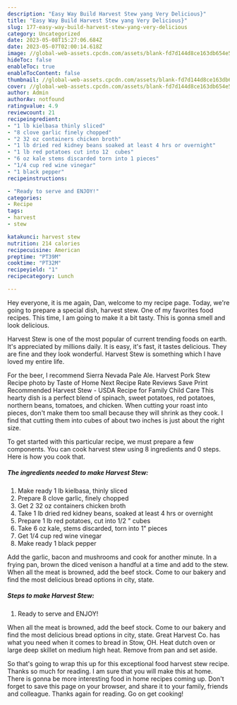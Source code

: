 ```yaml
---
description: "Easy Way Build Harvest Stew yang Very Delicious}"
title: "Easy Way Build Harvest Stew yang Very Delicious}"
slug: 177-easy-way-build-harvest-stew-yang-very-delicious
category: Uncategorized
date: 2023-05-08T15:27:06.684Z
date: 2023-05-07T02:00:14.618Z
image: //global-web-assets.cpcdn.com/assets/blank-fd7d144d8ce163db654e5a02c40b08a2775adb7897d16e4062681dc7e1b2800f.png
hideToc: false
enableToc: true
enableTocContent: false
thumbnail: //global-web-assets.cpcdn.com/assets/blank-fd7d144d8ce163db654e5a02c40b08a2775adb7897d16e4062681dc7e1b2800f.png
cover: //global-web-assets.cpcdn.com/assets/blank-fd7d144d8ce163db654e5a02c40b08a2775adb7897d16e4062681dc7e1b2800f.png
author: Admin
authorAv: notfound
ratingvalue: 4.9
reviewcount: 21
recipeingredient:
- "1 lb kielbasa thinly sliced"
- "8 clove garlic finely chopped"
- "2 32 oz containers chicken broth"
- "1 lb dried red kidney beans soaked at least 4 hrs or overnight"
- "1 lb red potatoes cut into 12  cubes"
- "6 oz kale stems discarded torn into 1 pieces"
- "1/4 cup red wine vinegar"
- "1 black pepper"
recipeinstructions:

- "Ready to serve and ENJOY!"
categories:
- Recipe
tags:
- harvest
- stew

katakunci: harvest stew 
nutrition: 214 calories
recipecuisine: American
preptime: "PT39M"
cooktime: "PT32M"
recipeyield: "1"
recipecategory: Lunch

---
```



Hey everyone, it is me again, Dan, welcome to my recipe page. Today, we're going to prepare a special dish, harvest stew. One of my favorites food recipes. This time, I am going to make it a bit tasty. This is gonna smell and look delicious.

Harvest Stew is one of the most popular of current trending foods on earth. It's appreciated by millions daily. It is easy, it's fast, it tastes delicious. They are fine and they look wonderful. Harvest Stew is something which I have loved my entire life.

For the beer, I recommend Sierra Nevada Pale Ale. Harvest Pork Stew Recipe photo by Taste of Home Next Recipe Rate Reviews Save Print Recommended Harvest Stew - USDA Recipe for Family Child Care This hearty dish is a perfect blend of spinach, sweet potatoes, red potatoes, northern beans, tomatoes, and chicken. When cutting your roast into pieces, don&#39;t make them too small because they will shrink as they cook. I find that cutting them into cubes of about two inches is just about the right size.


To get started with this particular recipe, we must prepare a few components. You can cook harvest stew using 8 ingredients and 0 steps. Here is how you cook that.

<!--inarticleads1-->

##### The ingredients needed to make Harvest Stew:

1. Make ready 1 lb kielbasa, thinly sliced
1. Prepare 8 clove garlic, finely chopped
1. Get 2 32 oz containers chicken broth
1. Take 1 lb dried red kidney beans, soaked at least 4 hrs or overnight
1. Prepare 1 lb red potatoes, cut into 1/2 &#34; cubes
1. Take 6 oz kale, stems discarded, torn into 1&#34; pieces
1. Get 1/4 cup red wine vinegar
1. Make ready 1 black pepper


Add the garlic, bacon and mushrooms and cook for another minute. In a frying pan, brown the diced venison a handful at a time and add to the stew. When all the meat is browned, add the beef stock. Come to our bakery and find the most delicious bread options in city, state. 

<!--inarticleads2-->

##### Steps to make Harvest Stew:


1. Ready to serve and ENJOY!

When all the meat is browned, add the beef stock. Come to our bakery and find the most delicious bread options in city, state. Great Harvest Co. has what you need when it comes to bread in Stow, OH. Heat dutch oven or large deep skillet on medium high heat. Remove from pan and set aside. 

So that's going to wrap this up for this exceptional food harvest stew recipe. Thanks so much for reading. I am sure that you will make this at home. There is gonna be more interesting food in home recipes coming up. Don't forget to save this page on your browser, and share it to your family, friends and colleague. Thanks again for reading. Go on get cooking!
